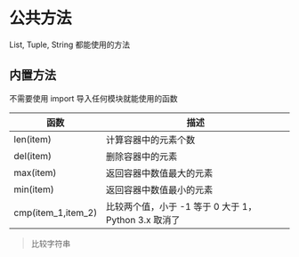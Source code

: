 # 公共方法

List, Tuple, String 都能使用的方法

## 内置方法

不需要使用 import 导入任何模块就能使用的函数

| 函数               | 描述                                                 |
| ------------------ | ---------------------------------------------------- |
| len(item)          | 计算容器中的元素个数                                 |
| del(item)          | 删除容器中的元素                                     |
| max(item)          | 返回容器中数值最大的元素                             |
| min(item)          | 返回容器中数值最小的元素                             |
| cmp(item_1,item_2) | 比较两个值，小于 -1 等于 0 大于 1，Python 3.x 取消了 |

> 比较字符串

